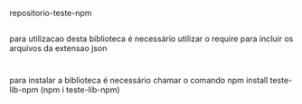 repositorio-teste-npm
##
para utilizacao desta biblioteca é necessário utilizar o require para incluir os arquivos da extensao json
#
para instalar a biblioteca é necessário chamar o comando npm install teste-lib-npm (npm i teste-lib-npm)